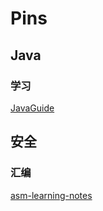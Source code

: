 # Pins

## Java

### 学习

[JavaGuide](https://github.com/kmahyyg/asm-learning-notes,"")

## 安全

### 汇编

[asm-learning-notes](https://github.com/kmahyyg/asm-learning-notes, "汇编")

